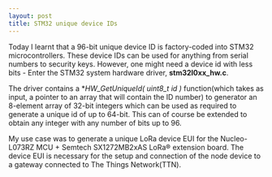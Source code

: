 ```yaml
---
layout: post
title: STM32 unique device IDs
---
```


Today I learnt that a 96-bit unique device ID is factory-coded into STM32 microcontrollers. 
These device IDs can be used for anything from serial numbers to security keys. 
However, one might need a device id with less bits - Enter the STM32 system hardware driver, **stm32l0xx_hw.c**.

The driver contains a **HW_GetUniqueId( uint8_t *id )** function(which takes as input, a pointer to an array that will contain the ID number) to generator an 8-element array of 32-bit integers which can be used as required to generate a unique id of up to 64-bit. This can of course be extended to obtain any integer with any number of bits up to 96.

My use case was to generate a unique LoRa device EUI for the Nucleo-L073RZ MCU + Semtech SX1272MB2xAS LoRa® extension board. The device EUI is necessary for the setup and connection of the node device to a gateway connected to The Things Network(TTN).
